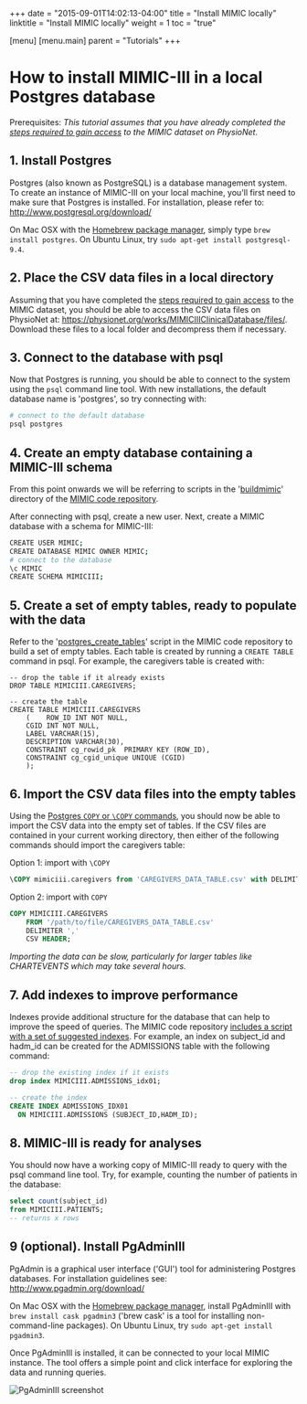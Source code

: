 +++
date = "2015-09-01T14:02:13-04:00"
title = "Install MIMIC locally"
linktitle = "Install MIMIC locally"
weight = 1
toc = "true"

[menu]
  [menu.main]
    parent = "Tutorials"
+++

# How to install MIMIC-III in a local Postgres database

Prerequisites: *This tutorial assumes that you have already completed the [steps required to gain access](/gettingstarted/access) to the MIMIC dataset on PhysioNet.*

## 1. Install Postgres

Postgres (also known as PostgreSQL) is a database management system. To create an instance of MIMIC-III on your local machine, you'll first need to make sure that Postgres is installed. For installation, please refer to: http://www.postgresql.org/download/

On Mac OSX with the [Homebrew package manager](http://brew.sh/), simply type ```brew install postgres```. On Ubuntu Linux, try ```sudo apt-get install postgresql-9.4```.

## 2. Place the CSV data files in a local directory

Assuming that you have completed the [steps required to gain access](/gettingstarted/access) to the MIMIC dataset, you should be able to access the CSV data files on PhysioNet at: https://physionet.org/works/MIMICIIIClinicalDatabase/files/. Download these files to a local folder and decompress them if necessary.

## 3. Connect to the database with psql

Now that Postgres is running, you should be able to connect to the system using the ```psql``` command line tool. With new installations, the default database name is 'postgres', so try connecting with:

``` bash
# connect to the default database
psql postgres 
```

## 4. Create an empty database containing a MIMIC-III schema

From this point onwards we will be referring to scripts in the '[buildmimic](https://github.com/MIT-LCP/mimic-code/tree/master/buildmimic)' directory of the [MIMIC code repository](https://github.com/MIT-LCP/mimic-code/).

After connecting with psql, create a new user. Next, create a MIMIC database with a schema for MIMIC-III:

``` bash
CREATE USER MIMIC;
CREATE DATABASE MIMIC OWNER MIMIC;
# connect to the database
\c MIMIC
CREATE SCHEMA MIMICIII;
```

## 5. Create a set of empty tables, ready to populate with the data

Refer to the '[postgres_create_tables](https://github.com/MIT-LCP/mimic-code/tree/master/buildmimic/postgres)' script in the MIMIC code repository to build a set of empty tables. Each table is created by running a ```CREATE TABLE``` command in psql. For example, the caregivers table is created with:

``` psql
-- drop the table if it already exists
DROP TABLE MIMICIII.CAREGIVERS;

-- create the table
CREATE TABLE MIMICIII.CAREGIVERS
    (    ROW_ID INT NOT NULL, 
    CGID INT NOT NULL, 
    LABEL VARCHAR(15), 
    DESCRIPTION VARCHAR(30),
    CONSTRAINT cg_rowid_pk  PRIMARY KEY (ROW_ID),
    CONSTRAINT cg_cgid_unique UNIQUE (CGID)
    );
```

## 6. Import the CSV data files into the empty tables

Using the [Postgres ```COPY``` or ```\COPY``` commands](https://wiki.postgresql.org/wiki/COPY), you should now be able to import the CSV data into the empty set of tables. If the CSV files are contained in your current working directory, then either of the following commands should import the caregivers table:

Option 1: import with ```\COPY```

``` sql
\COPY mimiciii.caregivers from 'CAREGIVERS_DATA_TABLE.csv' with DELIMITER ',' CSV HEADER
```

Option 2: import with ```COPY```

``` sql
COPY MIMICIII.CAREGIVERS 
    FROM '/path/to/file/CAREGIVERS_DATA_TABLE.csv' 
    DELIMITER ',' 
    CSV HEADER;
```

*Importing the data can be slow, particularly for larger tables like CHARTEVENTS which may take several hours.*

## 7. Add indexes to improve performance

Indexes provide additional structure for the database that can help to improve the speed of queries. The MIMIC code repository [includes a script with a set of suggested indexes](https://github.com/MIT-LCP/mimic-code/blob/master/buildmimic/postgres/postgres_add_indexes.sql). For example, an index on subject_id and hadm_id can be created for the ADMISSIONS table with the following command:

``` sql
-- drop the existing index if it exists
drop index MIMICIII.ADMISSIONS_idx01;

-- create the index
CREATE INDEX ADMISSIONS_IDX01 
  ON MIMICIII.ADMISSIONS (SUBJECT_ID,HADM_ID);
``` 

## 8. MIMIC-III is ready for analyses

You should now have a working copy of MIMIC-III ready to query with the psql command line tool. Try, for example, counting the number of patients in the database:

``` sql
select count(subject_id)
from MIMICIII.PATIENTS;
-- returns x rows
```

## 9 (optional). Install PgAdminIII

PgAdmin is a graphical user interface ('GUI') tool for administering Postgres databases. For installation guidelines see: http://www.pgadmin.org/download/

On Mac OSX with the [Homebrew package manager](http://brew.sh/), install PgAdminIII with ```brew install cask pgadmin3``` ('brew cask' is a tool for installing non-command-line packages). On Ubuntu Linux, try ```sudo apt-get install pgadmin3```.

Once PgAdminIII is installed, it can be connected to your local MIMIC instance. The tool offers a simple point and click interface for exploring the data and running queries.

![PgAdminIII screenshot](/img/tutorial_pgadminIII.png)






